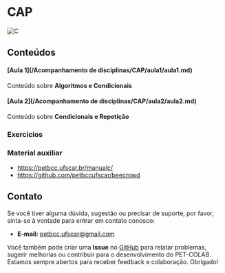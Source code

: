 # CAP

![C](https://img.shields.io/badge/c-DD0031.svg?style=for-the-badge&logo=c%2B%2B&logoColor=white)

## Conteúdos

#### [Aula 1](/Acompanhamento de disciplinas/CAP/aula1/aula1.md)
  
Conteúdo sobre **Algoritmos e Condicionais**

#### [Aula 2](/Acompanhamento de disciplinas/CAP/aula2/aula2.md)
  
Conteúdo sobre **Condicionais e Repetição**

### Exercicios

### Material auxiliar
- https://petbcc.ufscar.br/manualc/
- https://github.com/petbccufscar/beecrowd

## Contato

Se você tiver alguma dúvida, sugestão ou precisar de suporte, por favor, sinta-se à vontade para entrar em contato conosco:

- **E-mail:** petbcc.ufscar@gmail.com

Você também pode criar uma **Issue** no [GitHub](https://github.com/petbccufscar/pet-colab/issues) para relatar problemas, sugerir melhorias ou contribuir para o desenvolvimento do PET-COLAB. Estamos sempre abertos para receber feedback e colaboração. Obrigado!
